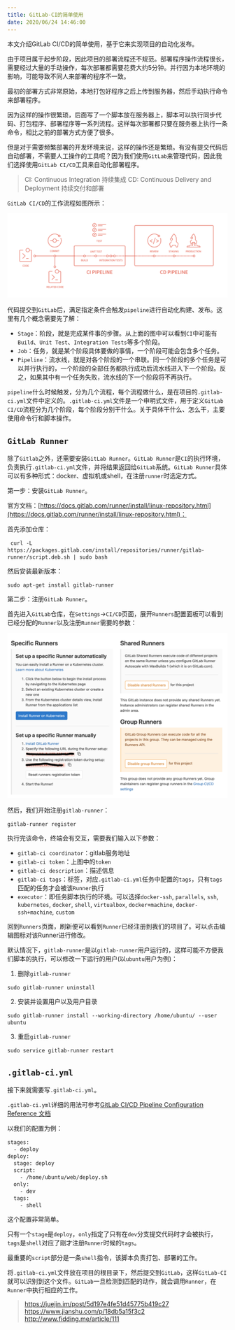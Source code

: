 ```yaml
---
title: GitLab-CI的简单使用
date: 2020/06/24 14:46:00
---
```


本文介绍GitLab CI/CD的简单使用，基于它来实现项目的自动化发布。

<!-- more -->

由于项目属于起步阶段，因此项目的部署流程还不规范。部署程序操作流程很长，需要经过大量的手动操作，每次部署都需要花费大约5分钟。并行因为本地环境的影响，可能导致不同人来部署的程序不一致。

最初的部署方式非常原始，本地打包好程序之后上传到服务器，然后手动执行命令来部署程序。

因为这样的操作很繁琐，后面写了一个脚本放在服务器上，脚本可以执行同步代码、打包程序、部署程序等一系列流程。这样每次部署都只要在服务器上执行一条命令，相比之前的部署方式方便了很多。

但是对于需要频繁部署的开发环境来说，这样的操作还是繁琐。有没有提交代码后自动部署，不需要人工操作的工具呢？因为我们使用`GitLab`来管理代码，因此我们选择使用`GitLab CI/CD`工具来自动化部署程序。

> CI: Continuous Integration 持续集成
> CD: Continuous Delivery and Deployment 持续交付和部署

`GitLab CI/CD`的工作流程如图所示：

![gitci](media/gitci.png)

代码提交到`GitLab`后，满足指定条件会触发`pipeline`进行自动化构建、发布。这里有几个概念需要先了解：

- `Stage`：阶段，就是完成某件事的步骤。从上面的图中可以看到`CI`中可能有`Build`、`Unit Test`、`Integration Tests`等多个阶段。
- `Job`：任务，就是某个阶段具体要做的事情，一个阶段可能会包含多个任务。
- `Pipeline`：流水线，就是对各个阶段的一个串联。同一个阶段的多个任务是可以并行执行的，一个阶段的全部任务都执行成功后流水线进入下一个阶段。反之，如果其中有一个任务失败，流水线的下一个阶段将不再执行。

`pipeline`什么时候触发，分为几个流程，每个流程做什么，是在项目的`.gitlab-ci.yml`文件中定义的。`.gitlab-ci.yml`文件是一个申明式文件，用于定义`GitLab CI/CD`流程分为几个阶段，每个阶段分别干什么。关于具体干什么、怎么干，主要使用命令行和脚本操作。

## `GitLab Runner`

除了`Gitlab`之外，还需要安装`GitLab Runner`。`GitLab Runner`是`CI`的执行环境，负责执行`.gitlab-ci.yml`文件，并将结果返回给`GitLab`系统。`GitLab Runner`具体可以有多种形式：docker、虚拟机或shell，在注册`runner`时选定方式。

第一步：安装`GitLab Runner`。

官方文档：[https://docs.gitlab.com/runner/install/linux-repository.html](https://docs.gitlab.com/runner/install/linux-repository.html)：

首先添加仓库：

```
 curl -L https://packages.gitlab.com/install/repositories/runner/gitlab-runner/script.deb.sh | sudo bash
```

然后安装最新版本：

```
sudo apt-get install gitlab-runner
```

第二步：注册`GitLab Runner`。

首先进入`GitLab`仓库，在`Settings`->`CI/CD`页面，展开`Runners`配置面板可以看到已经分配的`Runner`以及注册`Runner`需要的参数：

![gitlab_Runners](media/gitlab_Runners.png)

然后，我们开始注册`gitlab-runner`：

```
gitlab-runner register
```

执行完该命令，终端会有交互，需要我们输入以下参数：

- `gitlab-ci coordinator`：gitlab服务地址
- `gitlab-ci token`：上图中的`token`
- `gitlab-ci description`：描述信息
- `gitlab-ci tags`：标签，对应`.gitlab-ci.yml`任务中配置的`tags`，只有`tags`匹配的任务才会被该`Runner`执行
- `executor`：即任务脚本执行的环境。可以选择`docker-ssh`, `parallels`, `ssh`, `kubernetes`, `docker`, `shell`, `virtualbox`, `docker+machine`, `docker-ssh+machine`, `custom`

回到`Runners`页面，刷新便可以看到`Runner`已经注册到我们的项目了。可以点击编辑图标对该Runner进行修改。

默认情况下，`gitlab-runner`是以`gitlab-runner`用户运行的，这样可能不方便我们脚本的执行，可以修改一下运行的用户(以`ubuntu`用户为例)：

1. 删除`gitlab-runner`

```
sudo gitlab-runner uninstall
```

2. 安装并设置用户以及用户目录

```
sudo gitlab-runner install --working-directory /home/ubuntu/ --user ubuntu
```

3. 重启`gitlab-runner`

```
sudo service gitlab-runner restart
```

## `.gitlab-ci.yml`

接下来就需要写`.gitlab-ci.yml`。

`.gitlab-ci.yml`详细的用法可参考[GitLab CI/CD Pipeline Configuration Reference 文档](https://docs.gitlab.com/ee/ci/yaml/README.html)

以我们的配置为例：

```
stages:
  - deploy
deploy:
  stage: deploy
  script:
    - /home/ubuntu/web/deploy.sh
  only:
    - dev
  tags:
    - shell
```

这个配置非常简单。

只有一个`stage`是`deploy`，`only`指定了只有在`dev`分支提交代码时才会被执行，`tags`是`shell`对应了刚才注册`Runner`时候的`tags`。

最重要的`script`部分是一条`shell`指令，该脚本负责打包、部署的工作。

将`.gitlab-ci.yml`文件放在项目的根目录下，然后提交到`GitLab`，这样`GitLab-CI`就可以识别到这个文件。`GitLab`一旦检测到匹配的动作，就会调用`Runner`，在`Runner`中执行相应的工作。


























> https://juejin.im/post/5d197e4fe51d45775b419c27
> https://www.jianshu.com/p/18db5a15f3c2
> http://www.fidding.me/article/111
